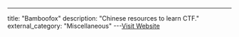 ---
title: "Bamboofox"
description: "Chinese resources to learn CTF."
external_category: "Miscellaneous"
---[Visit Website](https://bamboofox.github.io/)

